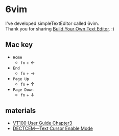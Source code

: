 # 6vim

I've developed simpleTextEditor called 6vim.  
Thank you for sharing [Build Your Own Text Editor](https://viewsourcecode.org/snaptoken/kilo/index.html). :)

## Mac key

- `Home`
  - `fn` + ←
- `End`
  - `fn` + →
- `Page Up`
  - `fn` + ↑
- `Page Down`
  - `fn` + ↓


## materials

- [VT100 User Guide Chapter3](https://vt100.net/docs/vt100-ug/chapter3.html)
- [DECTCEM—Text Cursor Enable Mode](https://vt100.net/docs/vt510-rm/DECTCEM.html)